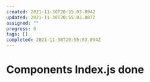 ```yaml
---
created: 2021-11-30T20:55:03.894Z
updated: 2021-11-30T20:55:03.887Z
assigned: ""
progress: 0
tags: []
completed: 2021-11-30T20:55:03.894Z
---
```


# Components Index.js done

